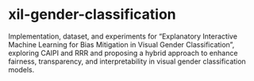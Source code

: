# xil-gender-classification
Implementation, dataset, and experiments for “Explanatory Interactive Machine Learning for Bias Mitigation in Visual Gender Classification”, exploring CAIPI and RRR and proposing a hybrid approach to enhance fairness, transparency, and interpretability in visual gender classification models.

